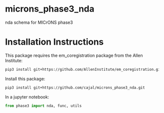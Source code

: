 # microns_phase3_nda
nda schema for MICrONS phase3

# Installation Instructions
This package requires the em_coregistration package from the Allen Institute:

```bash
pip3 install git+https://github.com/AllenInstitute/em_coregistration.git@phase3
```

Install this package:

```bash
pip3 install git+https://github.com/cajal/microns_phase3_nda.git
```

In a jupyter notebook:

```python
from phase3 import nda, func, utils
```